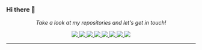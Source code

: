 ### Hi there 👋
<!-- Social Section -->
<p align="center">
  <i>Take a look at my repositories and let's get in touch!</i>

<p align="center">
  <a href= "https://github.com/fedelombar/">
    <img src="https://img.icons8.com/material-outlined/30/689d6a/source-code.png"/>
  </a>
  <a href= "https://www.linkedin.com/in/fedelombar/">
    <img src="https://img.icons8.com/material-outlined/30/689d6a/linkedin.png"/>
  </a>
  <a href= "https://twitter.com/fedelombar">
    <img src="https://img.icons8.com/material-outlined/30/689d6a/twitter.png"/>
  </a>
  <a href= "#">
    <img src="https://img.icons8.com/material-outlined/30/689d6a/geography.png"/>
  </a>
  <a href="https://www.buymeacoffee.com/tallguyjenks">
    <img src="https://img.icons8.com/material-outlined/30/689d6a/cafe.png"/>
  </a>
  <a href="https://orcid.org/0000-0002-9604-3069">
    <img src="https://img.icons8.com/material-outlined/30/689d6a/camera-addon-identification.png"/>
  </a>
  <a href="#">
    <img src="https://img.icons8.com/material-outlined/30/689d6a/parse-from-clipboard.png"/>
  </a>
  <a href="mailto:lombardozzifa@gmail.com">
    <img src="https://img.icons8.com/ios-glyphs/30/689d6a/physics.png"/>
  </a>

  
</p>

---
<!--
**fedelombar/fedelombar** is a ✨ _special_ ✨ repository because its `README.md` (this file) appears on your GitHub profile.

Here are some ideas to get you started:

- 🔭 I’m currently working on ...
- 🌱 I’m currently learning ...
- 👯 I’m looking to collaborate on ...
- 🤔 I’m looking for help with ...
- 💬 Ask me about ...
- 📫 How to reach me: ...
- 😄 Pronouns: ...
- ⚡ Fun fact: ...
-->
